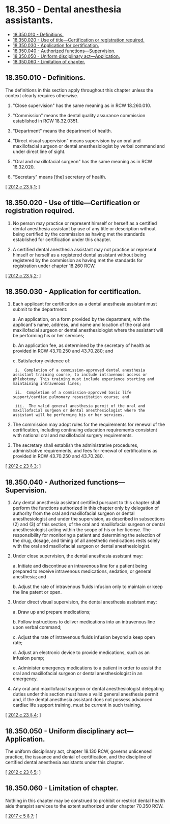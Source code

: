 # 18.350 - Dental anesthesia assistants.
* [18.350.010 - Definitions.](#18350010---definitions)
* [18.350.020 - Use of title—Certification or registration required.](#18350020---use-of-titlecertification-or-registration-required)
* [18.350.030 - Application for certification.](#18350030---application-for-certification)
* [18.350.040 - Authorized functions—Supervision.](#18350040---authorized-functionssupervision)
* [18.350.050 - Uniform disciplinary act—Application.](#18350050---uniform-disciplinary-actapplication)
* [18.350.060 - Limitation of chapter.](#18350060---limitation-of-chapter)
## 18.350.010 - Definitions.
The definitions in this section apply throughout this chapter unless the context clearly requires otherwise.

1. "Close supervision" has the same meaning as in RCW 18.260.010.

2. "Commission" means the dental quality assurance commission established in RCW 18.32.0351.

3. "Department" means the department of health.

4. "Direct visual supervision" means supervision by an oral and maxillofacial surgeon or dental anesthesiologist by verbal command and under direct line of sight.

5. "Oral and maxillofacial surgeon" has the same meaning as in RCW 18.32.020.

6. "Secretary" means [the] secretary of health.

\[ [2012 c 23 § 1](http://lawfilesext.leg.wa.gov/biennium/2011-12/Pdf/Bills/Session%20Laws/Senate/5620-S2.SL.pdf?cite=2012%20c%2023%20§%201); \]

## 18.350.020 - Use of title—Certification or registration required.
1. No person may practice or represent himself or herself as a certified dental anesthesia assistant by use of any title or description without being certified by the commission as having met the standards established for certification under this chapter.

2. A certified dental anesthesia assistant may not practice or represent himself or herself as a registered dental assistant without being registered by the commission as having met the standards for registration under chapter 18.260 RCW.

\[ [2012 c 23 § 2](http://lawfilesext.leg.wa.gov/biennium/2011-12/Pdf/Bills/Session%20Laws/Senate/5620-S2.SL.pdf?cite=2012%20c%2023%20§%202); \]

## 18.350.030 - Application for certification.
1. Each applicant for certification as a dental anesthesia assistant must submit to the department:

    a.  An application, on a form provided by the department, with the applicant's name, address, and name and location of the oral and maxillofacial surgeon or dental anesthesiologist where the assistant will be performing his or her services;

    b.  An application fee, as determined by the secretary of health as provided in RCW 43.70.250 and 43.70.280; and

    c.  Satisfactory evidence of:

        i.  Completion of a commission-approved dental anesthesia assistant training course, to include intravenous access or phlebotomy. This training must include experience starting and maintaining intravenous lines;

        ii.  Completion of a commission-approved basic life support/cardiac pulmonary resuscitation course; and

        iii.  The valid general anesthesia permit of the oral and maxillofacial surgeon or dental anesthesiologist where the assistant will be performing his or her services.

2. The commission may adopt rules for the requirements for renewal of the certification, including continuing education requirements consistent with national oral and maxillofacial surgery requirements.

3. The secretary shall establish the administrative procedures, administrative requirements, and fees for renewal of certifications as provided in RCW 43.70.250 and 43.70.280.

\[ [2012 c 23 § 3](http://lawfilesext.leg.wa.gov/biennium/2011-12/Pdf/Bills/Session%20Laws/Senate/5620-S2.SL.pdf?cite=2012%20c%2023%20§%203); \]

## 18.350.040 - Authorized functions—Supervision.
1. Any dental anesthesia assistant certified pursuant to this chapter shall perform the functions authorized in this chapter only by delegation of authority from the oral and maxillofacial surgeon or dental anesthesiologist and under the supervision, as described in subsections (2) and (3) of this section, of the oral and maxillofacial surgeon or dental anesthesiologist acting within the scope of his or her license. The responsibility for monitoring a patient and determining the selection of the drug, dosage, and timing of all anesthetic medications rests solely with the oral and maxillofacial surgeon or dental anesthesiologist.

2. Under close supervision, the dental anesthesia assistant may:

    a.  Initiate and discontinue an intravenous line for a patient being prepared to receive intravenous medications, sedation, or general anesthesia; and

    b.  Adjust the rate of intravenous fluids infusion only to maintain or keep the line patent or open.

3. Under direct visual supervision, the dental anesthesia assistant may:

    a.  Draw up and prepare medications;

    b.  Follow instructions to deliver medications into an intravenous line upon verbal command;

    c.  Adjust the rate of intravenous fluids infusion beyond a keep open rate;

    d.  Adjust an electronic device to provide medications, such as an infusion pump;

    e.  Administer emergency medications to a patient in order to assist the oral and maxillofacial surgeon or dental anesthesiologist in an emergency.

4. Any oral and maxillofacial surgeon or dental anesthesiologist delegating duties under this section must have a valid general anesthesia permit and, if the dental anesthesia assistant does not possess advanced cardiac life support training, must be current in such training.

\[ [2012 c 23 § 4](http://lawfilesext.leg.wa.gov/biennium/2011-12/Pdf/Bills/Session%20Laws/Senate/5620-S2.SL.pdf?cite=2012%20c%2023%20§%204); \]

## 18.350.050 - Uniform disciplinary act—Application.
The uniform disciplinary act, chapter 18.130 RCW, governs unlicensed practice, the issuance and denial of certification, and the discipline of certified dental anesthesia assistants under this chapter.

\[ [2012 c 23 § 5](http://lawfilesext.leg.wa.gov/biennium/2011-12/Pdf/Bills/Session%20Laws/Senate/5620-S2.SL.pdf?cite=2012%20c%2023%20§%205); \]

## 18.350.060 - Limitation of chapter.
Nothing in this chapter may be construed to prohibit or restrict dental health aide therapist services to the extent authorized under chapter 70.350 RCW.

\[ [2017 c 5 § 7](http://lawfilesext.leg.wa.gov/biennium/2017-18/Pdf/Bills/Session%20Laws/Senate/5079-S.SL.pdf?cite=2017%20c%205%20§%207); \]


